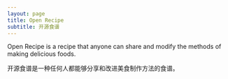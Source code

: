```yaml
---
layout: page
title: Open Recipe
subtitle: 开源食谱
---
```


Open Recipe is a recipe that anyone can share and modify the methods of making delicious foods.

开源食谱是一种任何人都能够分享和改进美食制作方法的食谱。

